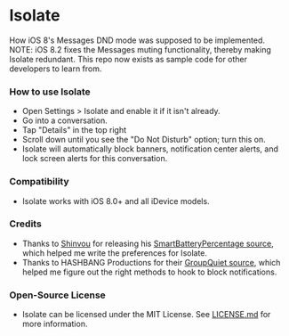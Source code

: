Isolate
=======

How iOS 8's Messages DND mode was supposed to be implemented.
NOTE: iOS 8.2 fixes the Messages muting functionality, thereby making Isolate redundant. This repo now exists as sample code for other developers to learn from.

### How to use Isolate

* Open Settings > Isolate and enable it if it isn't already.
* Go into a conversation.
* Tap "Details" in the top right
* Scroll down until you see the "Do Not Disturb" option; turn this on.
* Isolate will automatically block banners, notification center alerts, and lock screen alerts for this conversation.

### Compatibility
* Isolate works with iOS 8.0+ and all iDevice models.

### Credits
* Thanks to [Shinvou](https://github.com/shinvou/) for releasing his [SmartBatteryPercentage source](https://github.com/shinvou/SmartBatteryPercentage), which helped me write the preferences for Isolate.
* Thanks to HASHBANG Productions for their [GroupQuiet source](https://github.com/hbang/GroupQuiet), which helped me figure out the right methods to hook to block notifications.

### Open-Source License
* Isolate can be licensed under the MIT License. See [LICENSE.md](https://github.com/akeaswaran/Isolate/blob/master/LICENSE.md) for more information.

